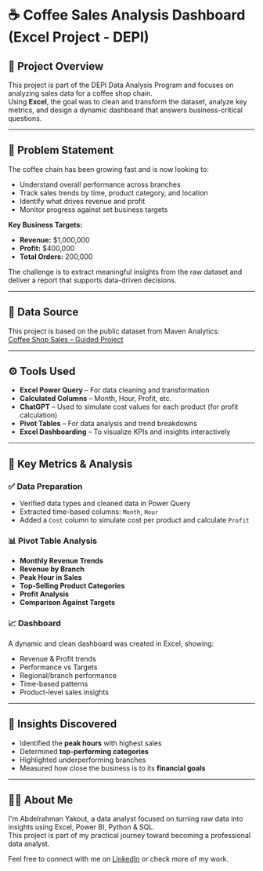 # ☕ Coffee Sales Analysis Dashboard (Excel Project - DEPI)

## 📌 Project Overview
This project is part of the DEPI Data Analysis Program and focuses on analyzing sales data for a coffee shop chain.  
Using **Excel**, the goal was to clean and transform the dataset, analyze key metrics, and design a dynamic dashboard that answers business-critical questions.

---

## 🧩 Problem Statement

The coffee chain has been growing fast and is now looking to:
- Understand overall performance across branches
- Track sales trends by time, product category, and location
- Identify what drives revenue and profit
- Monitor progress against set business targets

**Key Business Targets:**
- **Revenue:** $1,000,000  
- **Profit:** $400,000  
- **Total Orders:** 200,000  

The challenge is to extract meaningful insights from the raw dataset and deliver a report that supports data-driven decisions.

---

## 📁 Data Source

This project is based on the public dataset from Maven Analytics:  
[Coffee Shop Sales – Guided Project](https://app.mavenanalytics.io/guided-projects/72ec0a0d-bc7d-4ac4-a8da-da811f9061d6)

---

## ⚙️ Tools Used
- **Excel Power Query** – For data cleaning and transformation  
- **Calculated Columns** – Month, Hour, Profit, etc.  
- **ChatGPT** – Used to simulate cost values for each product (for profit calculation)  
- **Pivot Tables** – For data analysis and trend breakdowns  
- **Excel Dashboarding** – To visualize KPIs and insights interactively

---

## 🔎 Key Metrics & Analysis

### ✅ Data Preparation
- Verified data types and cleaned data in Power Query  
- Extracted time-based columns: `Month`, `Hour`  
- Added a `Cost` column to simulate cost per product and calculate `Profit`

### 📊 Pivot Table Analysis
- **Monthly Revenue Trends**  
- **Revenue by Branch**  
- **Peak Hour in Sales**  
- **Top-Selling Product Categories**  
- **Profit Analysis**  
- **Comparison Against Targets**

### 📈 Dashboard
A dynamic and clean dashboard was created in Excel, showing:
- Revenue & Profit trends  
- Performance vs Targets  
- Regional/branch performance  
- Time-based patterns  
- Product-level sales insights

---

## 🎯 Insights Discovered
- Identified the **peak hours** with highest sales  
- Determined **top-performing categories**  
- Highlighted underperforming branches  
- Measured how close the business is to its **financial goals**

---

## 🙋‍♂️ About Me
I'm Abdelrahman Yakout, a data analyst focused on turning raw data into insights using Excel, Power BI, Python & SQL.  
This project is part of my practical journey toward becoming a professional data analyst.

Feel free to connect with me on [LinkedIn](https://www.linkedin.com/in/a-yakout/) or check more of my work.

